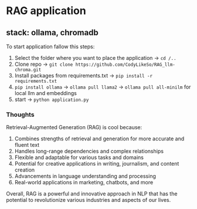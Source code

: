 # RAG application

## stack: ollama, chromadb

To start application fallow this steps:
1. Select the folder where you want to place the application -> ```cd /..```
2. Clone repo -> ```git clone https://github.com/CodyLikeSo/RAG_llm-chroma.git```
3. Install packages from requirements.txt -> ```pip install -r requirements.txt```
4. ```pip install ollama``` -> ```ollama pull llama2``` -> ```ollama pull all-minilm``` for local llm and embeddings
5. start -> ```python application.py```

### Thoughts
Retrieval-Augmented Generation (RAG) is cool because:
1. Combines strengths of retrieval and generation for more accurate and fluent text
2. Handles long-range dependencies and complex relationships
3. Flexible and adaptable for various tasks and domains
4. Potential for creative applications in writing, journalism, and content creation
5. Advancements in language understanding and processing
6. Real-world applications in marketing, chatbots, and more

Overall, RAG is a powerful and innovative approach in NLP that has the potential to revolutionize various industries and aspects of our lives.
